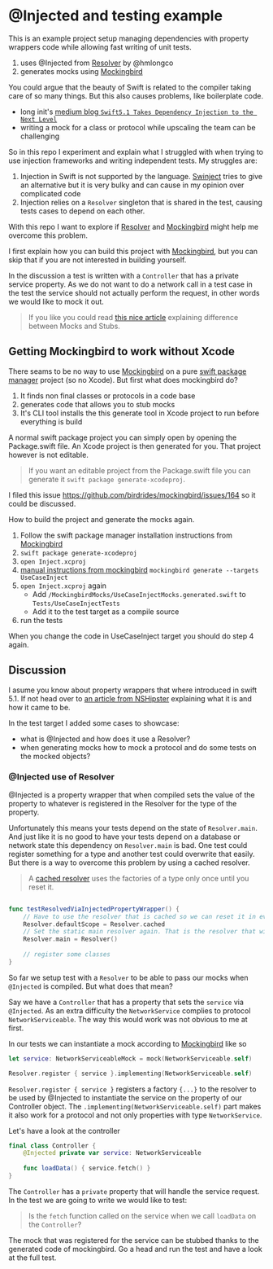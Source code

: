 # @Injected and testing example 

This is an example project setup managing dependencies with property wrappers code while allowing fast writing of unit tests.

1. uses @Injected from [Resolver](https://github.com/hmlongco/Resolver) by @hmlongco
2. generates mocks using [Mockingbird](https://github.com/birdrides/mockingbird)

You could argue that the beauty of Swift is related to the compiler taking care of so many things. But this also causes problems, like boilerplate code.


* long init's  [medium blog `Swift5.1 Takes Dependency Injection to the Next Level`](https://link.medium.com/VLg9OZejM8 )
* writing a mock for a class or protocol  while upscaling the team can be challenging

So in this repo I experiment and explain what I struggled with when trying to use injection frameworks and writing independent tests. My struggles are:

1. Injection in Swift is not supported by the language. [Swinject](https://github.com/Swinject/Swinject) tries to give an alternative but it is very bulky and can cause in my opinion over complicated code
2. Injection relies on a `Resolver` singleton that is shared in the test, causing tests cases to depend on each other.

With this repo I want to explore if [Resolver](https://github.com/hmlongco/Resolver) and [Mockingbird](https://github.com/birdrides/mockingbird) might help me overcome this problem.

I first explain how you can build this project with [Mockingbird](https://github.com/birdrides/mockingbird), but you can skip that if you are not interested in building yourself. 

In the discussion a test is written with a `Controller` that has a private service property. As we do not want to do a network call in a test case in the test the service should not actually perform the request, in other words we would like to mock it out.

> If you like you could read [this nice article](https://medium.com/meetu-engineering/testing-mock-vs-stub-e3f948f6d211) explaining difference between Mocks and Stubs.

## Getting Mockingbird to work without Xcode

There seams to be no way to use  [Mockingbird](https://github.com/birdrides/mockingbird) on a pure [swift package manager](https://github.com/apple/swift-package-manager) project (so no Xcode). But first what does mockingbird do?


1. It finds non final classes or protocols in a code base
2. generates code that allows you to stub mocks
3. It's CLI tool installs the this generate tool in Xcode project to run before everything is build


A normal swift package project you can simply open by opening the Package.swift file. An Xcode project is then generated for you. That project however is not editable. 

>If you want an editable project from the Package.swift file you can generate it `swift package generate-xcodeproj`.

I filed this issue https://github.com/birdrides/mockingbird/issues/164 so it could be discussed.

How to build the project and generate the mocks again.

1. Follow the swift package manager installation instructions from [Mockingbird](https://github.com/birdrides/mockingbird)
2. `swift package generate-xcodeproj`
3. `open Inject.xcproj`
4. [manual instructions from mockingbird](https://github.com/birdrides/mockingbird/wiki/Manual-Setup) `mockingbird generate --targets UseCaseInject`
5. `open Inject.xcproj` again
    * Add  `/MockingbirdMocks/UseCaseInjectMocks.generated.swift` to `Tests/UseCaseInjectTests`
    * Add it to the test target as a compile source
6. run the tests

When you change the code in UseCaseInject target you should do step 4 again.

## Discussion

I asume you know about property wrappers that where introduced in swift 5.1. If not head over to [an article from NSHipster](https://nshipster.com/propertywrapper/) explaining what it is and how it came to be.

In the test target I added some cases to showcase:
* what is @Injected and how does it use a Resolver?
* when generating mocks how to mock a protocol and do some tests on the mocked objects?

### @Injected use of Resolver

@Injected is a property wrapper that when compiled sets the value of the property to whatever is registered in the Resolver for the type of the property. 

Unfortunately this means your tests depend on the state of `Resolver.main`. And just like it is no good to have your tests depend on a database or network state this dependency on `Resolver.main` is bad. One test could register something for a type and another test could overwrite that easily. But there is a way to overcome this problem by using a cached resolver.

> A [cached resolver](https://github.com/hmlongco/Resolver/blob/master/Documentation/Scopes.md#scope-cached) uses the factories of a type only once until you reset it.

```swift

func testResolvedViaInjectedPropertyWrapper() {
    // Have to use the resolver that is cached so we can reset it in every test
    Resolver.defaultScope = Resolver.cached
    // Set the static main resolver again. That is the resolver that will be used on injection
    Resolver.main = Resolver()
    
    // register some classes
}
```
So far we setup test with a `Resolver` to be able to pass our mocks when `@Injected` is compiled. But what does that mean?

Say we have a `Controller` that has a property that sets the `service` via `@Injected`. As an extra difficulty the `NetworkService` complies to protocol  `NetworkServiceable`. The way this would work was not obvious to me at first.

In our tests we can instantiate a mock according to [Mockingbird](https://github.com/birdrides/mockingbird) like so

```swift
let service: NetworkServiceableMock = mock(NetworkServiceable.self)

Resolver.register { service }.implementing(NetworkServiceable.self)
```

`Resolver.register { service }` registers a factory `{...}` to the resolver to be used by @Injected to instantiate the service on the property of our Controller object. The `.implementing(NetworkServiceable.self)` part makes it also work for a protocol and not only properties with type `NetworkService`.

Let's have a look at the controller

```swift
final class Controller {
    @Injected private var service: NetworkServiceable
    
    func loadData() { service.fetch() }
}
```

The `Controller` has a `private` property that will handle the service request. In the test we are going to write we would like to test: 

> Is the `fetch` function called on the service when we call `loadData` on the `Controller`?

The mock that was registered for the service can be stubbed thanks to the generated code of mockingbird. Go a head and run the test and have a look at the full test.
